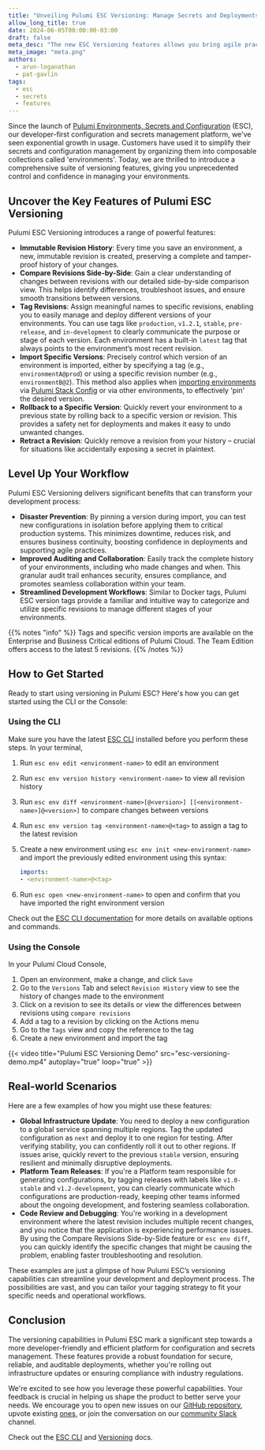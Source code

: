 ```yaml
---
title: "Unveiling Pulumi ESC Versioning: Manage Secrets and Deployments with Confidence"
allow_long_title: true
date: 2024-06-05T00:00:00-03:00
draft: false
meta_desc: "The new ESC Versioning features allows you bring agile practices to your secrets and configuration management, and streamline deployments"
meta_image: "meta.png"
authors:
  - arun-loganathan
  - pat-gavlin
tags:
  - esc
  - secrets
  - features
---
```


Since the launch of [Pulumi Environments, Secrets and Configuration](/product/esc) (ESC), our developer-first configuration and secrets management platform, we've seen exponential growth in usage. Customers have used it to simplify their secrets and configuration management by organizing them into composable collections called 'environments'. Today, we are thrilled to introduce a comprehensive suite of versioning features, giving you unprecedented control and confidence in managing your environments.

<!--more-->

## Uncover the Key Features of Pulumi ESC Versioning

Pulumi ESC Versioning introduces a range of powerful features:

- **Immutable Revision History**: Every time you save an environment, a new, immutable revision is created, preserving a complete and tamper-proof history of your changes.
- **Compare Revisions Side-by-Side**: Gain a clear understanding of changes between revisions with our detailed side-by-side comparison view. This helps identify differences, troubleshoot issues, and ensure smooth transitions between versions.
- **Tag Revisions**: Assign meaningful names to specific revisions, enabling you to easily manage and deploy different versions of your environments. You can use tags like `production`, `v1.2.1`, `stable`, `pre-release`, and `in-development` to clearly communicate the purpose or stage of each version. Each environment has a built-in `latest` tag that always points to the environment’s most recent revision.
- **Import Specific Versions**: Precisely control which version of an environment is imported, either by specifying a tag (e.g., `environmentA@prod`) or using a specific revision number (e.g., `environmentB@2`). This method also applies when [importing environments](/docs/esc/environments/#importing-other-environments) via [Pulumi Stack Config](/docs/esc/environments/#using-environments-with-pulumi-iac) or via other environments, to effectively 'pin' the desired version.
- **Rollback to a Specific Version**: Quickly revert your environment to a previous state by rolling back to a specific version or revision. This provides a safety net for deployments and makes it easy to undo unwanted changes.
- **Retract a Revision**: Quickly remove a revision from your history – crucial for situations like accidentally exposing a secret in plaintext.

## Level Up Your Workflow

Pulumi ESC Versioning delivers significant benefits that can transform your development process:

- **Disaster Prevention**: By pinning a version during import, you can test new configurations in isolation before applying them to critical production systems. This minimizes downtime, reduces risk, and ensures business continuity, boosting confidence in deployments and supporting agile practices.
- **Improved Auditing and Collaboration**: Easily track the complete history of your environments, including who made changes and when. This granular audit trail enhances security, ensures compliance, and promotes seamless collaboration within your team.
- **Streamlined Development Workflows**: Similar to Docker tags, Pulumi ESC version tags provide a familiar and intuitive way to categorize and utilize specific revisions to manage different stages of your environments.

{{% notes "info" %}}
Tags and specific version imports are available on the Enterprise and Business Critical editions of Pulumi Cloud. The Team Edition offers access to the latest 5 revisions.
{{% /notes %}}

## How to Get Started

Ready to start using versioning in Pulumi ESC? Here's how you can get started using the CLI or the Console:

### Using the CLI

Make sure you have the latest [ESC CLI](/docs/install/esc/) installed before you perform these steps. In your terminal,

1. Run `esc env edit <environment-name>` to edit an environment
2. Run `esc env version history <environment-name>` to view all revision history
3. Run `esc env diff <environment-name>[@<version>] [[<environment-name>]@<version>]` to compare changes between versions
4. Run `esc env version tag <environment-name>@<tag>` to assign a tag to the latest revision
5.  Create a new environment using `esc env init <new-environment-name>` and import the previously edited environment using this syntax:

    ```yaml
    imports:
    - <environment-name>@<tag>
    ```

6. Run `esc open <new-environment-name>` to open and confirm that you have imported the right environment version

Check out the [ESC CLI documentation](/docs/esc-cli/) for more details on available options and commands.

### Using the Console

In your Pulumi Cloud Console,

1. Open an environment, make a change, and click `Save`
2. Go to the `Versions` Tab and select `Revision History` view to see the history of changes made to the environment
3. Click on a revision to see its details or view the differences between revisions using `compare revisions`
4. Add a tag to a revision by clicking on the Actions menu
5. Go to the `Tags` view and copy the reference to the tag
6. Create a new environment and import the tag

{{< video title="Pulumi ESC Versioning Demo" src="esc-versioning-demo.mp4" autoplay="true" loop="true" >}}

## Real-world Scenarios
Here are a few examples of how you might use these features:

- **Global Infrastructure Update**: You need to deploy a new configuration to a global service spanning multiple regions. Tag the updated configuration as `next` and deploy it to one region for testing. After verifying stability, you can confidently roll it out to other regions. If issues arise, quickly revert to the previous `stable` version, ensuring resilient and minimally disruptive deployments.
- **Platform Team Releases**: If you're a Platform team responsible for generating configurations, by tagging releases with labels like `v1.0-stable` and `v1.2-development`, you can clearly communicate which configurations are production-ready, keeping other teams informed about the ongoing development, and fostering seamless collaboration.
- **Code Review and Debugging**: You're working in a development environment where the latest revision includes multiple recent changes, and you notice that the application is experiencing performance issues. By using the Compare Revisions Side-by-Side feature or `esc env diff`, you can quickly identify the specific changes that might be causing the problem, enabling faster troubleshooting and resolution.

These examples are just a glimpse of how Pulumi ESC’s versioning capabilities can streamline your development and deployment process. The possibilities are vast, and you can tailor your tagging strategy to fit your specific needs and operational workflows.

## Conclusion

The versioning capabilities in Pulumi ESC mark a significant step towards a more developer-friendly and efficient platform for configuration and secrets management. These features provide a robust foundation for secure, reliable, and auditable deployments, whether you're rolling out infrastructure updates or ensuring compliance with industry regulations.

We're excited to see how you leverage these powerful capabilities. Your feedback is crucial in helping us shape the product to better serve your needs. We encourage you to open new issues on our [GitHub repository](https://github.com/pulumi/esc/issues/new/choose), upvote existing [ones](https://github.com/pulumi/esc/issues), or join the conversation on our [community Slack](https://slack.pulumi.com/) channel.

Check out the [ESC CLI](/docs/esc-cli/) and [Versioning](/docs/esc/environments/#versioning-environments) docs.